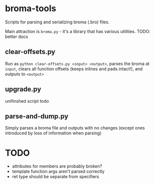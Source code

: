 # broma-tools

Scripts for parsing and serializing broma (.bro) files.

Main attraction is `broma.py` - it's a library that has various utilities. TODO: better docs

## clear-offsets.py

Run as `python clear-offsets.py <input> <output>`, parses the broma at `input`, clears all function offsets (keeps inlines and pads intact!), and outputs to `<output>`

## upgrade.py

unifinshed script todo

## parse-and-dump.py

Simply parses a broma file and outputs with no changes (except ones introduced by loss of information when parsing)

# TODO

* attributes for members are probably broken?
* template function args aren't parsed correctly
* ret type should be separate from specifiers